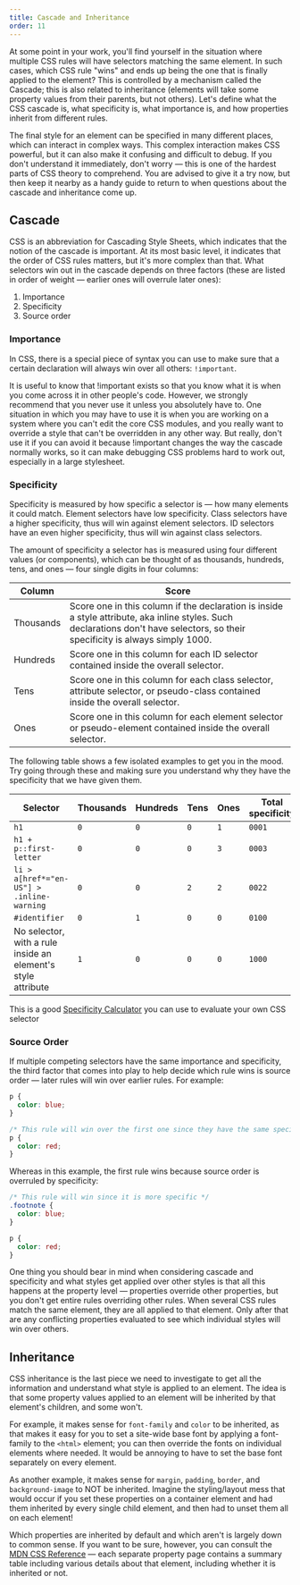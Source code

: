 ```yaml
---
title: Cascade and Inheritance
order: 11
---
```


At some point in your work, you'll find yourself in the situation where multiple
CSS rules will have selectors matching the same element. In such cases, which
CSS rule "wins" and ends up being the one that is finally applied to the
element? This is controlled by a mechanism called the Cascade; this is also
related to inheritance (elements will take some property values from their
parents, but not others). Let's define what the CSS cascade is, what specificity
is, what importance is, and how properties inherit from different rules.

The final style for an element can be specified in many different places, which
can interact in complex ways. This complex interaction makes CSS powerful, but
it can also make it confusing and difficult to debug. If you don't understand it
immediately, don't worry — this is one of the hardest parts of CSS theory to
comprehend. You are advised to give it a try now, but then keep it nearby as a
handy guide to return to when questions about the cascade and inheritance come
up.

## Cascade

CSS is an abbreviation for Cascading Style Sheets, which indicates that the
notion of the cascade is important. At its most basic level, it indicates that
the order of CSS rules matters, but it's more complex than that. What selectors
win out in the cascade depends on three factors (these are listed in order of
weight — earlier ones will overrule later ones):

1. Importance
1. Specificity
1. Source order

### Importance

In CSS, there is a special piece of syntax you can use to make sure that a
certain declaration will always win over all others: `!important`.

It is useful to know that !important exists so that you know what it is when you
come across it in other people's code. However, we strongly recommend that you
never use it unless you absolutely have to. One situation in which you may have
to use it is when you are working on a system where you can't edit the core CSS
modules, and you really want to override a style that can't be overridden in any
other way. But really, don't use it if you can avoid it because !important
changes the way the cascade normally works, so it can make debugging CSS
problems hard to work out, especially in a large stylesheet.

### Specificity

Specificity is measured by how specific a selector is — how many elements it
could match. Element selectors have low specificity. Class selectors have a
higher specificity, thus will win against element selectors. ID selectors have
an even higher specificity, thus will win against class selectors.

The amount of specificity a selector has is measured using four different values
(or components), which can be thought of as thousands, hundreds, tens, and ones
— four single digits in four columns:

| Column    | Score                                                                                                                                                                           |
| --------- | ------------------------------------------------------------------------------------------------------------------------------------------------------------------------------- |
| Thousands | Score one in this column if the declaration is inside a style attribute, aka inline styles. Such declarations don't have selectors, so their specificity is always simply 1000. |
| Hundreds  | Score one in this column for each ID selector contained inside the overall selector.                                                                                            |
| Tens      | Score one in this column for each class selector, attribute selector, or pseudo-class contained inside the overall selector.                                                    |
| Ones      | Score one in this column for each element selector or pseudo-element contained inside the overall selector.                                                                     |

The following table shows a few isolated examples to get you in the mood. Try
going through these and making sure you understand why they have the specificity
that we have given them.

| Selector                                                     | Thousands | Hundreds | Tens | Ones | Total specificity |
| ------------------------------------------------------------ | --------- | -------- | ---- | ---- | ----------------- |
| `h1`                                                         | `0`       | `0`      | `0`  | `1`  | `0001`            |
| `h1 + p::first-letter`                                       | `0`       | `0`      | `0`  | `3`  | `0003`            |
| `li > a[href*="en-US"] > .inline-warning`                    | `0`       | `0`      | `2`  | `2`  | `0022`            |
| `#identifier`                                                | `0`       | `1`      | `0`  | `0`  | `0100`            |
| No selector, with a rule inside an element's style attribute | `1`       | `0`      | `0`  | `0`  | `1000`            |

This is a good [Specificity Calculator](https://specificity.keegan.st) you can
use to evaluate your own CSS selector

### Source Order

If multiple competing selectors have the same importance and specificity, the
third factor that comes into play to help decide which rule wins is source order
— later rules will win over earlier rules. For example:

```css
p {
  color: blue;
}

/* This rule will win over the first one since they have the same specificity */
p {
  color: red;
}
```

Whereas in this example, the first rule wins because source order is overruled
by specificity:

```css
/* This rule will win since it is more specific */
.footnote {
  color: blue;
}

p {
  color: red;
}
```

One thing you should bear in mind when considering cascade and specificity and
what styles get applied over other styles is that all this happens at the
property level — properties override other properties, but you don't get entire
rules overriding other rules. When several CSS rules match the same element,
they are all applied to that element. Only after that are any conflicting
properties evaluated to see which individual styles will win over others.

## Inheritance

CSS inheritance is the last piece we need to investigate to get all the
information and understand what style is applied to an element. The idea is that
some property values applied to an element will be inherited by that element's
children, and some won't.

For example, it makes sense for `font-family` and `color` to be inherited, as
that makes it easy for you to set a site-wide base font by applying a
font-family to the `<html>` element; you can then override the fonts on
individual elements where needed. It would be annoying to have to set the base
font separately on every element.

As another example, it makes sense for `margin`, `padding`, `border`, and
`background-image` to NOT be inherited. Imagine the styling/layout mess that
would occur if you set these properties on a container element and had them
inherited by every single child element, and then had to unset them all on each
element!

Which properties are inherited by default and which aren't is largely down to
common sense. If you want to be sure, however, you can consult the
[MDN CSS Reference](https://developer.mozilla.org/en-US/docs/Web/CSS/Reference)
— each separate property page contains a summary table including various details
about that element, including whether it is inherited or not.
